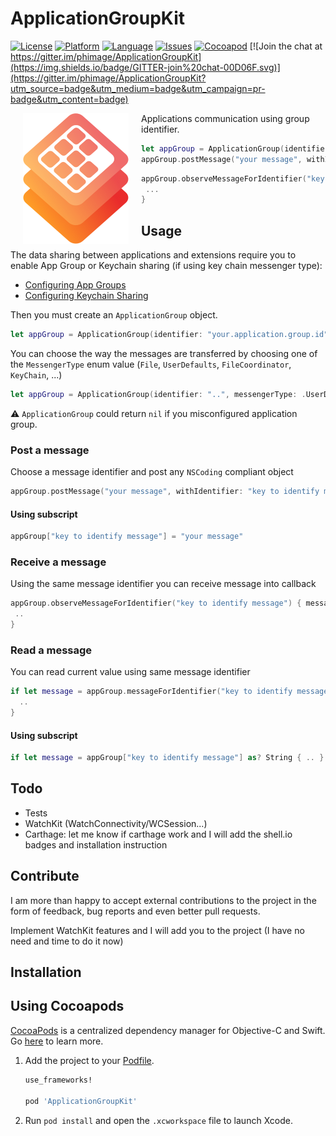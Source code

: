 # ApplicationGroupKit

[![License](https://img.shields.io/badge/license-MIT-blue.svg?style=flat
            )](http://mit-license.org)
[![Platform](http://img.shields.io/badge/platform-ios_osx_tvos-lightgrey.svg?style=flat
             )](https://developer.apple.com/resources/)
[![Language](http://img.shields.io/badge/language-swift-orange.svg?style=flat
             )](https://developer.apple.com/swift)
[![Issues](https://img.shields.io/github/issues/phimage/ApplicationGroupKit.svg?style=flat
           )](https://github.com/phimage/ApplicationGroupKit/issues)
[![Cocoapod](http://img.shields.io/cocoapods/v/ApplicationGroupKit.svg?style=flat)](http://cocoadocs.org/docsets/ApplicationGroupKit/)
[![Join the chat at https://gitter.im/phimage/ApplicationGroupKit](https://img.shields.io/badge/GITTER-join%20chat-00D06F.svg)](https://gitter.im/phimage/ApplicationGroupKit?utm_source=badge&utm_medium=badge&utm_campaign=pr-badge&utm_content=badge)

[<img align="left" src="logo.png" hspace="20">](#logo) Applications communication using group identifier.
```swift
let appGroup = ApplicationGroup(identifier: "group.id")
appGroup.postMessage("your message", withIdentifier: "key")
```
```swift
appGroup.observeMessageForIdentifier("key") { message in
 ...
}
```

## Usage

The data sharing between applications and extensions require you to enable App Group or Keychain sharing (if using key chain messenger type):
- [Configuring App Groups](https://developer.apple.com/library/ios/documentation/IDEs/Conceptual/AppDistributionGuide/AddingCapabilities/AddingCapabilities.html#//apple_ref/doc/uid/TP40012582-CH26-SW61)
- [Configuring Keychain Sharing](https://developer.apple.com/library/ios/documentation/IDEs/Conceptual/AppDistributionGuide/AddingCapabilities/AddingCapabilities.html#//apple_ref/doc/uid/TP40012582-CH26-SW15)

Then you must create an `ApplicationGroup` object.
```swift
let appGroup = ApplicationGroup(identifier: "your.application.group.id")!
```
You can choose the way the messages are transferred by choosing one of the `MessengerType` enum value (`File`, `UserDefaults`, `FileCoordinator`, `KeyChain`, ...)
```swift
let appGroup = ApplicationGroup(identifier: "..", messengerType: .UserDefaults)!
```
:warning: `ApplicationGroup` could return `nil` if you misconfigured application group.

### Post a message

Choose a message identifier and post any `NSCoding` compliant object
```swift
appGroup.postMessage("your message", withIdentifier: "key to identify message")
```

#### Using subscript
```swift
appGroup["key to identify message"] = "your message"
```

### Receive a message
Using the same message identifier you can receive message into callback
```swift
appGroup.observeMessageForIdentifier("key to identify message") { message in
 ..
}
```
### Read a message
You can read current value using same message identifier
```swift
if let message = appGroup.messageForIdentifier("key to identify message") {
  ..
}
```
#### Using subscript
```swift
if let message = appGroup["key to identify message"] as? String { .. }
```
## Todo
- Tests
- WatchKit (WatchConnectivity/WCSession...)
- Carthage: let me know if carthage work and I will add the shell.io badges and installation instruction

## Contribute
I am more than happy to accept external contributions to the project in the form of feedback, bug reports and even better pull requests.

Implement WatchKit features and I will add you to the project (I have no need and time to do it now)

## Installation

## Using Cocoapods ##
[CocoaPods](https://cocoapods.org/) is a centralized dependency manager for
Objective-C and Swift. Go [here](https://guides.cocoapods.org/using/index.html)
to learn more.

1. Add the project to your [Podfile](https://guides.cocoapods.org/using/the-podfile.html).

    ```ruby
    use_frameworks!

    pod 'ApplicationGroupKit'
    ```

2. Run `pod install` and open the `.xcworkspace` file to launch Xcode.

